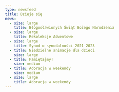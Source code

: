 ```yaml
---
type: newsfeed
title: Dzieje się
news:
  - size: large
    title: Błogosławionych Świąt Bożego Narodzenia
  - size: large
    title: Rekolekcje Adwentowe
  - size: large
    title: Synod o synodalności 2021-2023
  - title: Niedzielne animacje dla dzieci
    size: large
  - title: Pamiętajmy!
    size: medium
  - title: Adoracja w weekendy
    size: medium
  - size: large
    title: Adoracja w weekendy
---
```

